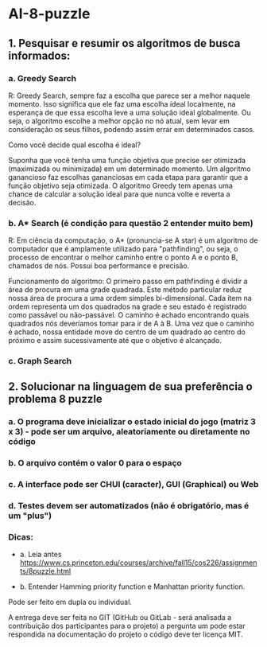 # AI-8-puzzle

## 1. Pesquisar  e resumir os algoritmos de busca informados: 

### a. Greedy Search
R: Greedy Search, sempre faz a escolha que parece ser a melhor naquele momento. Isso significa que ele faz uma escolha ideal localmente, na esperança de que essa escolha leve a uma solução ideal globalmente. Ou seja, o algoritmo escolhe a melhor opção no nó atual, sem levar em consideração os seus filhos, podendo assim errar em determinados casos.

Como você decide qual escolha é ideal?

Suponha que você tenha uma função objetiva que precise ser otimizada (maximizada ou minimizada) em um determinado momento. Um algoritmo ganancioso faz escolhas gananciosas em cada etapa para garantir que a função objetivo seja otimizada. O algoritmo Greedy tem apenas uma chance de calcular a solução ideal para que nunca volte e reverta a decisão.


### b. A* Search (é condição para questão 2 entender muito bem)
R: Em ciência da computação, o A* (pronuncia-se A star) é um algoritmo de computador que é amplamente utilizado para "pathfinding", ou seja, o processo de encontrar o melhor caminho entre o ponto A e o ponto B, chamados de nós. Possui boa performance e precisão.

Funcionamento do algoritmo: O primeiro passo em pathfinding é dividir a área de procura em uma grade quadrada. Este método particular reduz nossa área de procura a uma ordem simples bi-dimensional. Cada ítem na ordem representa um dos quadrados na grade e seu estado é registrado como passável ou não-passável. O caminho é achado encontrando quais quadrados nós deveríamos tomar para ir de A à B. Uma vez que o caminho é achado, nossa entidade move do centro de um quadrado ao centro do próximo e assim sucessivamente até que o objetivo é alcançado.

### c. Graph Search




## 2. Solucionar na linguagem de sua preferência o problema 8 puzzle

### a. O programa deve inicializar o estado inicial do jogo (matriz 3 x 3) - pode ser um arquivo, aleatoriamente ou diretamente no código

### b. O arquivo contém o valor 0 para o espaço

### c. A interface pode ser CHUI (caracter), GUI (Graphical) ou Web

### d. Testes devem ser automatizados (não é obrigatório, mas é um "plus")



### Dicas: 

- a. Leia antes https://www.cs.princeton.edu/courses/archive/fall15/cos226/assignments/8puzzle.html

- b. Entender  Hamming priority function e  Manhattan priority function.

Pode ser feito em dupla ou individual.

A entrega deve ser feita no GIT (GitHub ou GitLab - será analisada a contribuição dos participantes para o projeto) a pergunta um pode estar respondida na documentação do projeto o código deve ter licença MIT. 
